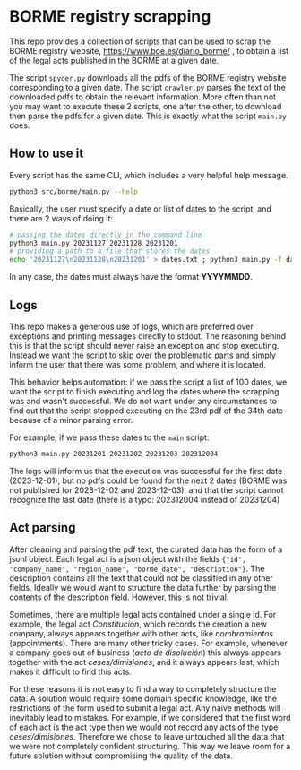 # BORME registry scrapping

This repo provides a collection of scripts that can be used to
scrap the BORME registry website, https://www.boe.es/diario_borme/ ,
to obtain a list of the legal acts published in the BORME at a given date.

The script `spyder.py` downloads all the pdfs of the BORME registry website 
corresponding to a given date.
The script `crawler.py` parses the text of the downloaded pdfs to obtain the
relevant information.
More often than not you may want to execute these 2 scripts, 
one after the other, to download then parse the pdfs for a given date.
This is exactly what the script `main.py` does.

## How to use it
Every script has the same CLI, which includes a very helpful help message.
```bash
python3 src/borme/main.py --help
```

Basically, the user must specify a date or list of dates to the script,
and there are 2 ways of doing it:
```bash
# passing the dates directly in the command line
python3 main.py 20231127 20231128 20231201
# providing a path to a file that stores the dates
echo '20231127\n20231128\n20231201' > dates.txt ; python3 main.py -f dates.txt 
```

In any case, the dates must always have the format **YYYYMMDD**.

## Logs
This repo makes a generous use of logs, which are preferred over exceptions 
and printing messages directly to stdout.
The reasoning behind this is that the script should never raise an exception and 
stop executing.
Instead we want the script to skip over the problematic parts and
simply inform the user that there was some problem, and where it is located.

This behavior helps automation: 
if we pass the script a list of 100 dates,
we want the script to finish executing and log 
the dates where the scrapping was and wasn't successful.
We do not want under any circumstances to find out that the script
stopped executing on the 23rd pdf of the 34th date because of a minor 
parsing error.

For example, if we pass these dates to the `main` script:
```bash
python3 main.py 20231201 20231202 20231203 202312004
```
The logs will inform us that the execution was successful for the first date (2023-12-01),
but no pdfs could be found for the next 2 dates
(BORME was not published for 2023-12-02 and 2023-12-03), 
and that the script cannot recognize the last date
(there is a typo: 202312004 instead of 20231204)


## Act parsing
After cleaning and parsing the pdf text, the curated data has the form of a jsonl object.
Each legal act is a json object with the fields 
`{"id", "company_name", "region_name", "borme_date", "description"}`.
The description contains all the text that could not be classified in any other fields.
Ideally we would want to structure the data further
by parsing the contents of the description field.
However, this is not trivial.

Sometimes, there are multiple legal acts contained under a single id.
For example, the legal act *Constitución*, which records the creation a new company,
always appears together with other acts, like *nombramientos* (appointments).
There are many other tricky cases.
For example, whenever a company goes out of business (*acto de disolución*) 
this always appears together with the act *ceses/dimisiones*,
and it always appears last, which makes it difficult to find this acts.

For these reasons it is not easy to find a way to completely structure the data.
A solution would require some domain specific knowledge,
like the restrictions of the form used to submit a legal act.
Any naive methods will inevitably lead to mistakes. 
For example, if we considered that the first word of each act is the act type
then we would not record any acts of the type *ceses/dimisiones*.
Therefore we chose to leave untouched all the data that we were not 
completely confident structuring.
This way we leave room for a future solution without 
compromising the quality of the data.
